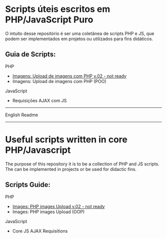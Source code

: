 # Scripts úteis escritos em PHP/JavaScript Puro

O intuito desse repositório é ser uma coletânea de scripts PHP e JS, que podem ser implementados em projetos ou utilizados para fins didáticos.

## Guia de Scripts:

PHP

<ul>
<li><a href="PHP/ImageUpload">Imagens: Upload de imagens com PHP v.02 - not ready</a></li>
<li>Imagens: Upload de imagens com PHP (POO)</li>
</ul>

JavaScript

<ul>
<li>Requisições AJAX com JS</li>
</ul>

<hr>
English Readme 
<hr>

# Useful scripts written in core PHP/Javascript

The purpose of this repository it is to be a collection of PHP and JS scripts. The can be implemented in projects or be used for didactic fins.

## Scripts Guide:

PHP

<ul>
<li><a href="PHP/ImageUpload">Images: PHP images Upload v.02 - not ready</a></li>
<li>Images: PHP images Upload (OOP)</li>
</ul>

JavaScript

<ul>
<li>Core JS AJAX Requisitions</li>
</ul>
